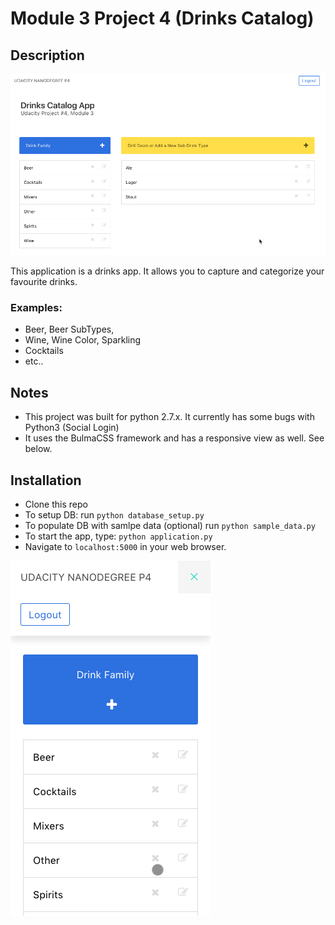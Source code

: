 # Module 3 Project 4 (Drinks Catalog)

## Description
![Screenshot](desktop.png "Desktop View")

This application is a drinks app. It allows you to capture and categorize your favourite drinks.

### Examples: 
- Beer, Beer SubTypes, 
- Wine, Wine Color, Sparkling
- Cocktails
- etc..

## Notes
- This project was built for python 2.7.x. It currently has some bugs with Python3 (Social Login)
- It uses the BulmaCSS framework and has a responsive view as well. See below.

## Installation

- Clone this repo
- To setup DB: run `python database_setup.py`
- To populate DB with samlpe data (optional) run `python sample_data.py`
- To start the app, type: `python application.py`
- Navigate to `localhost:5000` in your web browser.

![Screenshot](mobile.png "Mobile View")
